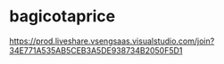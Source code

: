 # bagicotaprice

https://prod.liveshare.vsengsaas.visualstudio.com/join?34E771A535AB5CEB3A5DE938734B2050F5D1
